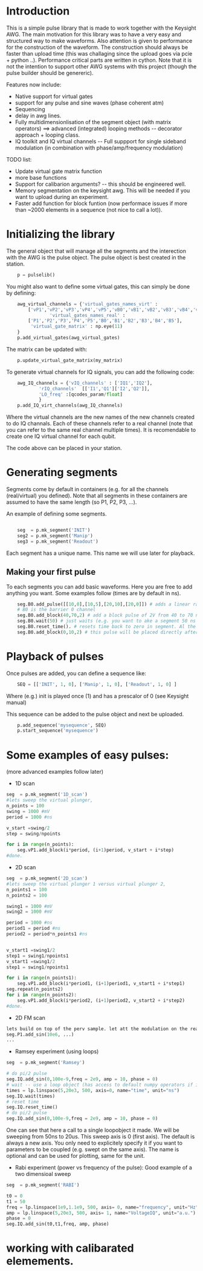 # Introduction

This is a simple pulse library that is made to work together with the Keysight AWG. The main motivation for this library was to have a very easy and structured way to make waveforms. Also attention is given to performance for the construction of the waveform. The construction should always be faster than upload time (this was challaging since the upload goes via pcie + python ..). Performance critical parts are written in cython. Note that it is not the intention to support other AWG systems with this project (though the pulse builder should be genereric).

Features now include:
* Native support for virtual gates
* support for any pulse and sine waves (phase coherent atm)
* Sequencing
* delay in awg lines.
* Fully multidimensionlisation of the segment object (with matrix operators) ==> advanced (integrated) looping methods -- decorator approach + looping class. 
* IQ toolkit and IQ virtual channels -- Full suppport for single sideband modulation (in combination with phase/amp/frequency modulation)

	
TODO list:
* Update virtual gate matrix function
* more base functions
* Support for calibarion arguments? -- this should be engineered well.
* Memory segmentation on the keysight awg. This will be needed if you want to upload during an experiment.
* Faster add function for block funtion (now performace issues if more than ~2000 elements in a sequence (not nice to call a lot)).

# Initializing the library

The general object that will manage all the segments and the interection with the AWG is the pulse object. The pulse object is best created in the station.
```python
	p = pulselib()
```
You might also want to define some virtual gates,
this can simply be done by defining:
```python
	awg_virtual_channels = {'virtual_gates_names_virt' :
		['vP1','vP2','vP3','vP4','vP5','vB0','vB1','vB2','vB3','vB4','vB5'],
				'virtual_gates_names_real' :
		['P1','P2','P3','P4','P5','B0','B1','B2','B3','B4','B5'],
		 'virtual_gate_matrix' : np.eye(11)
	}
	p.add_virtual_gates(awg_virtual_gates)
```
The matrix can be updated with:
```python
	p.update_virtual_gate_matrix(my_matrix)
```
To generate virtual channels for IQ signals, you can add the following code:
```python
	awg_IQ_channels = {'vIQ_channels' : ['IQ1','IQ2'],
			'rIQ_channels'	[['I1','Q1']['I2','Q2']],
			'LO_freq' :[qcodes_param/float]
			}
	p.add_IQ_virt_channels(awg_IQ_channels)
```
Where the virtual channels are the new names of the new channels created to do IQ channals. Each of these channels refer to a real channel (note that you can refer to the same real channel multiple times). It is recomendable to create one IQ virtual channel for each qubit.

The code above can be placed in your station.

# Generating segments

Segments come by default in containers (e.g. for all the channels (real/virtual) you defined).
Note that all segments in these containers are assumed to have the same length (so P1, P2, P3, ...).

An example of defining some segments.
```python

	seg  = p.mk_segment('INIT')
	seg2 = p.mk_segment('Manip')
	seg3 = p.mk_segment('Readout')
```
Each segment has a unique name. This name we will use later for playback.

## Making your first pulse

To each segments you can add basic waveforms. Here you are free to add anything you want. 
Some examples follow (times are by default in ns).
```python
	seg.B0.add_pulse([[10,0],[10,5],[20,10],[20,0]]) # adds a linear ramp from 10 to 20 ns with amplitude of 5 to 10.
	# B0 is the barrier 0 channel
	seg.B0.add_block(40,70,2) # add a block pulse of 2V from 40 to 70 ns, to whaterver waveform is already there
	seg.B0.wait(50) # just waits (e.g. you want to ake a segment 50 ns longer)
	seg.B0.reset_time(). # resets time back to zero in segment. Al the commannds we run before will be put at a negative time.
	seg.B0.add_block(0,10,2) # this pulse will be placed directly after the wait()
```
# Playback of pulses

Once pulses are added, you can define a sequence like:
```python
	SEQ = [['INIT', 1, 0], ['Manip', 1, 0], ['Readout', 1, 0] ]
```
Where (e.g.) init is played once (1) and has a prescalor of 0 (see Keysight manual) 

This sequence can be added to the pulse object and next be uploaded.
```python
	p.add_sequence('mysequence', SEQ)
	p.start_sequence('mysequence')
```


# Some examples of easy pulses:
(more advanced examples follow later)
* 1D scan
```python
seg  = p.mk_segment('1D_scan')
#lets sweep the virtual plunger,
n_points = 100
swing = 1000 #mV
period = 1000 #ns

v_start =swing/2
step = swing/npoints

for i in range(n_points):
	seg.vP1.add_block(i*period, (i+1)period, v_start + i*step)
#done.
```
* 2D scan
```python
seg  = p.mk_segment('2D_scan')
#lets sweep the virtual plunger 1 versus virtual plunger 2,
n_points1 = 100
n_points2 = 100

swing1 = 1000 #mV
swing2 = 1000 #mV

period = 1000 #ns
period1 = period #ns
period2 = period*n_points1 #ns


v_start1 =swing1/2
step1 = swing1/npoints1
v_start1 =swing1/2
step1 = swing1/npoints1

for i in range(n_points1):
	seg.vP1.add_block(i*period1, (i+1)period1, v_start1 + i*step1)
seg.repeat(n_points2)
for i in range(n_points2):
	seg.vP1.add_block(i*period2, (i+1)period2, v_start2 + i*step2)
#done.
```
* 2D FM scan
```python
lets build on top of the perv sample. let att the modulation on the real plungers (1 and 2) and barrier (2).
seg.P1.add_sin(10e6, ...)
...

```
* Ramsey experiment (using loops)
```python
seg  = p.mk_segment('Ramsey')

# do pi/2 pulse
seg.IQ.add_sin(0,100e-9,freq = 2e9, amp = 10, phase = 0)
# wait -- use a loop object (has access to default numpy operators if it is numerical)
times = lp.linspace(5,20e3, 500, axis=0, name="time", unit="ns")
seg.IQ.wait(times)
# reset time
seg.IQ.reset_time()
# do pi/2 pulse
seg.IQ.add_sin(0,100e-9,freq = 2e9, amp = 10, phase = 0)
```
One can see that here a call to a single loopobject it made. We will be sweeping from 50ns to 20us. This sweep axis is 0 (first axis). The default is always a new axis. You only need to explicitely specify it if you want to parameters to be coupled (e.g. swept on the same axis). The name is optional and can be used for plotting, same for the unit.

* Rabi experiment (power vs frequency of the pulse): Good example of a two dimensioal sweep
```python
seg  = p.mk_segment('RABI')

t0 = 0
t1 = 50
freq = lp.linspace(1e9,1.1e9, 500, axis= 0, name="frequency", unit="Hz")
amp = lp.linspace(5,20e3, 500, axis= 1, name="VoltageIQ", unit="a.u.")
phase = 0
seg.IQ.add_sin(t0,t1,freq, amp, phase)
```

# working with calibarated elemements.
